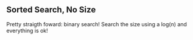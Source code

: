 ## Sorted Search, No Size

Pretty straigth foward: binary search!
Search the size using a log(n) and everything is ok!
